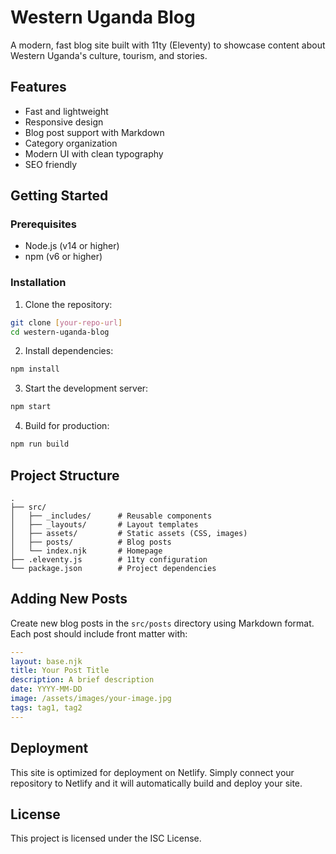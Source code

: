 # Western Uganda Blog

A modern, fast blog site built with 11ty (Eleventy) to showcase content about Western Uganda's culture, tourism, and stories.

## Features

- Fast and lightweight
- Responsive design
- Blog post support with Markdown
- Category organization
- Modern UI with clean typography
- SEO friendly

## Getting Started

### Prerequisites

- Node.js (v14 or higher)
- npm (v6 or higher)

### Installation

1. Clone the repository:
```bash
git clone [your-repo-url]
cd western-uganda-blog
```

2. Install dependencies:
```bash
npm install
```

3. Start the development server:
```bash
npm start
```

4. Build for production:
```bash
npm run build
```

## Project Structure

```
.
├── src/
│   ├── _includes/      # Reusable components
│   ├── _layouts/       # Layout templates
│   ├── assets/         # Static assets (CSS, images)
│   ├── posts/          # Blog posts
│   └── index.njk       # Homepage
├── .eleventy.js        # 11ty configuration
└── package.json        # Project dependencies
```

## Adding New Posts

Create new blog posts in the `src/posts` directory using Markdown format. Each post should include front matter with:

```yaml
---
layout: base.njk
title: Your Post Title
description: A brief description
date: YYYY-MM-DD
image: /assets/images/your-image.jpg
tags: tag1, tag2
---
```

## Deployment

This site is optimized for deployment on Netlify. Simply connect your repository to Netlify and it will automatically build and deploy your site.

## License

This project is licensed under the ISC License. 